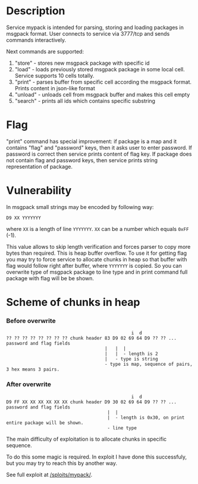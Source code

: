 # Description

Service mypack is intended for parsing, storing and loading packages in msgpack format.
User connects to service via 3777/tcp and sends commands interactively.

Next commands are supported:
1. "store" - stores new msgpack package with specific id
2. "load" - loads previously stored msgpack package in some local
cell. Service supports 10 cells totally.
3. "print" - parses buffer from specific cell according the msgpack format.
Prints content in json-like format
4. "unload" - unloads cell from msgpack buffer and makes this cell empty
5. "search" - prints all ids which contains specific substring

# Flag

"print" command has special improvement: if package is a map and it contains
"flag" and "password" keys, then it asks user to enter password. If password is
correct then service prints content of flag key. If package does not contain
flag and password keys, then service prints string representation of package.

# Vulnerability

In msgpack small strings may be encoded by following way:

`D9 XX YYYYYYY`

where `XX` is a length of line `YYYYYYY`.
`XX` can be a number which equals `0xFF` (-1).

This value allows to skip length verification and forces parser to copy more bytes
than required. This is heap buffer overflow. To use it for getting flag you may
try to force service to allocate chunks in heap so that buffer with flag would follow
right after buffer, where `YYYYYYY` is copied. So you can overwrite type of msgpack
package to line type and in print command full package with flag will be be shown.

# Scheme of chunks in heap

###  Before overwrite

```
                                               i  d
?? ?? ?? ?? ?? ?? ?? ?? chunk header 83 D9 02 69 64 D9 ?? ?? ... password and flag fields
                                     |   |  |
                                     |   |  - length is 2
                                     |   - type is string
                                     - type is map, sequence of pairs, 3 hex means 3 pairs.
```

### After overwrite

```
                                               i  d
D9 FF XX XX XX XX XX XX chunk header D9 30 02 69 64 D9 ?? ?? ... password and flag fields
                                      |  |
                                      |  - length is 0x30, on print entire package will be shown.
                                      - line type
```

The main difficulty of exploitation is to allocate chunks in specific sequence.

To do this some magic is required. In exploit I have done this successfuly, but you may try to
reach this by another way.

See full exploit at [/sploits/mypack/](../../sploits/mypack/).
